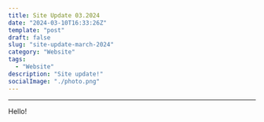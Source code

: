 ```yaml
---
title: Site Update 03.2024
date: "2024-03-10T16:33:26Z"
template: "post"
draft: false
slug: "site-update-march-2024"
category: "Website"
tags:
  - "Website"
description: "Site update!"
socialImage: "./photo.png"
---
```


---

Hello!
